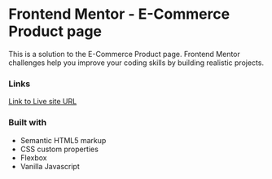 # Frontend Mentor - E-Commerce Product page

This is a solution to the E-Commerce Product page. Frontend Mentor challenges help you improve your coding skills by building realistic projects.



### Links

[Link to Live site URL](col-js-e-commerce-website.netlify.app)

### Built with

- Semantic HTML5 markup
- CSS custom properties
- Flexbox
- Vanilla Javascript
